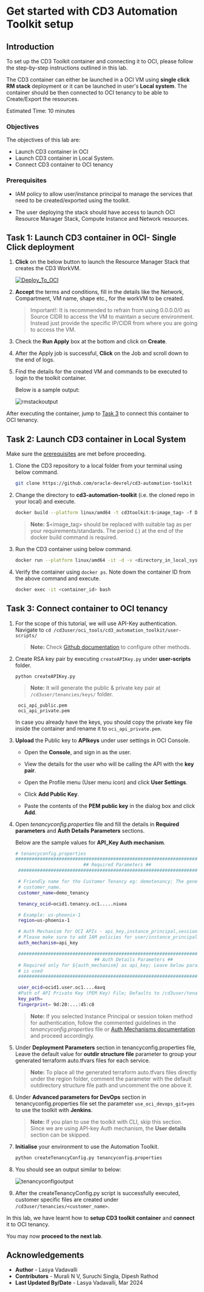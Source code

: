 # Get started with CD3 Automation Toolkit setup

## **Introduction**

To set up the CD3 Toolkit container and connecting it to OCI, please follow the step-by-step instructions outlined in this lab.

The CD3 container can either be launched in a OCI VM using **single click RM stack** deployment or it can be launched in user's **Local system**. The container should be then connected to OCI tenancy to be able to Create/Export the resources.

Estimated Time: 10 minutes

### Objectives

The objectives of this lab are:

- Launch CD3 container in OCI 
- Launch CD3 container in Local System.
- Connect CD3 container to OCI tenancy

### Prerequisites

- IAM policy to allow user/instance principal to manage the services that need to be created/exported using the toolkit.

- The user deploying the stack should have access to launch OCI Resource Manager Stack, Compute Instance and Network resources.

## Task 1: Launch CD3 container in OCI- Single Click deployment

1. **Click** on the below button to launch the Resource Manager Stack that creates the CD3 WorkVM.

   [![Deploy_To_OCI](https://oci-resourcemanager-plugin.plugins.oci.oraclecloud.com/latest/deploy-to-oracle-cloud.svg)](https://cloud.oracle.com/resourcemanager/stacks/create?zipUrl=https://github.com/oracle-devrel/cd3-automation-toolkit/archive/refs/heads/develop.zip)

2. **Accept** the terms and conditions, fill in the details like the Network, Compartment, VM name, shape etc., for the workVM to be created.  

   >Important!:  It is recommended to refrain from using 0.0.0.0/0 as Source CIDR to access the VM to maintain a secure environment. Instead just provide the specific IP/CIDR from where you are going to access the VM.

3. Check the **Run Apply** box at the bottom and click on **Create**.

4. After the Apply job is successful, **Click** on the Job and scroll down to the end of logs.

5. Find the details for the created VM and commands to be executed to login to the toolkit container.

   Below is a sample output:

   ![rmstackoutput](./images/rmstackoutput.png)


  After executing the container, jump to [Task 3](#task-3-connect-container-to-oci-tenancy) to connect this container to OCI tenancy.

## Task 2: Launch CD3 container in Local System

Make sure the [prerequisites](#prerequisites) are met before proceeding.

1. Clone the CD3 repository to a local folder from your terminal using below command.

   ```bash
   git clone https://github.com/oracle-devrel/cd3-automation-toolkit
   ```

2. Change the directory to **cd3-automation-toolkit** (i.e. the cloned repo in your local) and execute.

   ```bash
   docker build --platform linux/amd64 -t cd3toolkit:$<image_tag> -f Dockerfile --pull --no-cache . 
   ```
   >**Note:** $<image_tag> should be replaced with suitable tag as per your requirements/standards. The period (.) at the end of the docker build command is required.

3. Run the CD3 container using below command.

   ```bash
   docker run --platform linux/amd64 -it -d -v <directory_in_local_system_where_the_files_must_be_generated>:/cd3user/tenancies <image_name>:<image_tag>
   ```

4. Verify the container using  ```docker ps```. Note down the container ID from the above command and execute.

   ```bash
   docker exec -it <container_id> bash
   ```

## Task 3: Connect container to OCI tenancy

1. For the scope of this tutorial, we will use API-Key authentication. Navigate to ```cd /cd3user/oci_tools/cd3_automation_toolkit/user-scripts/```

   >**Note:** Check [Github documentation](https://github.com/oracle-devrel/cd3-automation-toolkit) to configure other methods.


2. Create RSA key pair by  executing ```createAPIKey.py``` under **user-scripts** folder.

   ```
   python createAPIKey.py 
   ```

   >**Note:** It will generate the public & private key pair at ```/cd3user/tenancies/keys/``` folder.

   ```
    oci_api_public.pem
    oci_api_private.pem
   ```

   In case you already have the keys, you should copy the private key file inside the container and rename it to ```oci_api_private.pem```.

3. **Upload** the Public key to **APIkeys** under user settings in OCI Console.

   -  Open the **Console**, and sign in as the user.

   -  View the details for the user who will be calling the API with the **key pair**.

   -  Open the Profile menu (User menu icon) and click **User Settings**.

   -  Click **Add Public Key**.

   -  Paste the contents of the **PEM public key** in the dialog box and click **Add**.

3. Open *tenancyconfig.properties* file and fill the details in **Required parameters** and **Auth Details Parameters** sections. 

   Below are the sample values for **API_Key Auth mechanism**. 

 
   ```bash
   # tenancyconfig.properties
   ##################################################################################################################
                            ## Required Parameters ##
    ##################################################################################################################

    # Friendly name for the Customer Tenancy eg: demotenancy; The generated .auto.tfvars files will be prefixed with this
    # customer_name.
    customer_name=demo_tenancy

    tenancy_ocid=ocid1.tenancy.oc1.....niuea

    # Example: us-phoenix-1
    region=us-phoenix-1

    # Auth Mechanism for OCI APIs - api_key,instance_principal,session_token
    # Please make sure to add IAM policies for user/instance_principal before executing createTenancyConfig.py
    auth_mechanism=api_key

    ##################################################################################################################
                                ## Auth Details Parameters ##
    # Required only for ${auth_mechanism} as api_key; Leave below params empty if 'instance_principal' or 'session_token'
    # is used
    ##################################################################################################################

    user_ocid=ocid1.user.oc1....4avq
    #Path of API Private Key (PEM Key) File; Defaults to /cd3user/tenancies/keys/oci_api_private.pem when left empty
    key_path=
    fingerprint= 9d:20:...:45:c8
   
   ```

   >**Note:**  If you selected Instance Principal or session token method for authentication, follow the commented guidelines in the *tenancyconfig.properties* file or [Auth Mechanisms documentation](https://github.com/oracle-devrel/cd3-automation-toolkit) and proceed accordingly.


4. Under **Deployment Parameters** section in tenancyconfig.properties file, Leave the default value for **outdir structure file** parameter to group your generated terraform auto.tfvars files for each service.

   >**Note:** To place all the generated terraform auto.tfvars files directly under the region folder, comment the parameter with the default outdirectory structure file path and uncomment the one above it.


5. Under **Advanced parameters for DevOps** section in tenancyconfig.properties file set the parameter   ```use_oci_devops_git=yes``` to use the toolkit with **Jenkins**.
   
   >**Note:** If you plan to use the toolkit with CLI, skip this section. Since we are using API-key Auth mechanism, the **User details** section can be skipped.

6. **Initialise** your environment to use the Automation Toolkit.

   ```bash
   python createTenancyConfig.py tenancyconfig.properties
   ```

7. You should see an output similar to below:

   ![tenancyconfigoutput](./images/tenancyconfigoutput.png)

8. After the createTenancyConfig.py script is successfully executed, customer specific files are created under ```/cd3user/tenancies/<customer_name>```.
  
In this lab, we have learnt how to **setup CD3 toolkit container** and **connect** it to OCI tenancy.

You may now __proceed to the next lab__.

## Acknowledgements

- __Author__ - Lasya Vadavalli
- __Contributors__ - Murali N V, Suruchi Singla, Dipesh Rathod
- __Last Updated By/Date__ - Lasya Vadavalli, Mar 2024